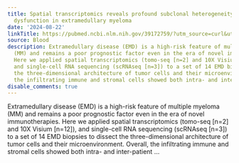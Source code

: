 ```yaml
---
title: Spatial transcriptomics reveals profound subclonal heterogeneity and T-cell
  dysfunction in extramedullary myeloma
date: '2024-08-22'
linkTitle: https://pubmed.ncbi.nlm.nih.gov/39172759/?utm_source=curl&utm_medium=rss&utm_campaign=journals&utm_content=7603509&fc=None&ff=20240823182241&v=2.18.0.post9+e462414
source: Blood
description: Extramedullary disease (EMD) is a high-risk feature of multiple myeloma
  (MM) and remains a poor prognostic factor even in the era of novel immunotherapies.
  Here we applied spatial transcriptomics (tomo-seq [n=2] and 10X Visium [n=12]),
  and single-cell RNA sequencing (scRNAseq [n=3]) to a set of 14 EMD biopsies to dissect
  the three-dimensional architecture of tumor cells and their microenvironment. Overall,
  the infiltrating immune and stromal cells showed both intra- and inter-patient ...
disable_comments: true
---
```

Extramedullary disease (EMD) is a high-risk feature of multiple myeloma (MM) and remains a poor prognostic factor even in the era of novel immunotherapies. Here we applied spatial transcriptomics (tomo-seq [n=2] and 10X Visium [n=12]), and single-cell RNA sequencing (scRNAseq [n=3]) to a set of 14 EMD biopsies to dissect the three-dimensional architecture of tumor cells and their microenvironment. Overall, the infiltrating immune and stromal cells showed both intra- and inter-patient ...
